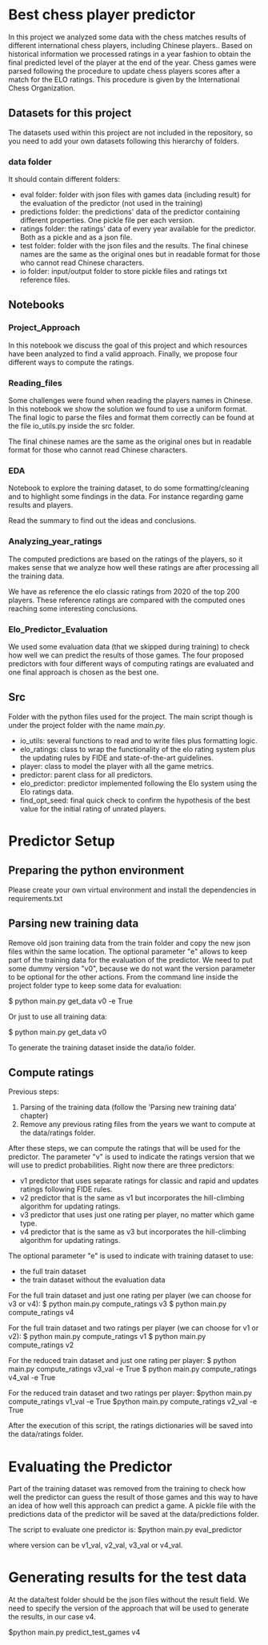 # Best chess player predictor
In this project we analyzed some data with the chess matches results of different international chess players, including Chinese players..
Based on historical information we processed ratings in a year fashion to obtain the final predicted level of the player at the end of the year.
Chess games were parsed following the procedure to update chess players scores after a match for the ELO ratings. This procedure is given by the International Chess Organization.

## Datasets for this project
The datasets used within this project are not included in the repository, so you need to add your own datasets following this hierarchy of folders.

### data folder
It should contain different folders:
- eval folder: folder with json files with games data (including result) for the evaluation of the predictor (not used in the training)
- predictions folder: the predictions' data of the predictor containing different properties. One pickle file per each version.
- ratings folder: the ratings' data of every year available for the predictor. Both as a pickle and as a json file.
- test folder: folder with the json files and the results. The final chinese names are the same as the original ones but in readable format for those who cannot read Chinese characters.
- io folder: input/output folder to store pickle files and ratings txt reference files.

## Notebooks
### Project_Approach
In this notebook we discuss the goal of this project and which resources have been analyzed to find a valid approach.
Finally, we propose four different ways to compute the ratings.

### Reading_files
Some challenges were found when reading the players names in Chinese. In this notebook we show the solution we found to use a uniform format. The final logic to parse the files and format them correctly can be found at the file io_utils.py inside the src folder.

The final chinese names are the same as the original ones but in readable format for those who cannot read Chinese characters.

### EDA
Notebook to explore the training dataset, to do some formatting/cleaning and to highlight some findings in the data. For instance regarding game results and players.

Read the summary to find out the ideas and conclusions.

### Analyzing_year_ratings
The computed predictions are based on the ratings of the players, so it makes sense that we analyze how well these ratings are after processing all the training data.

We have as reference the elo classic ratings from 2020 of the top 200 players. These reference ratings are compared with the computed ones reaching some interesting conclusions.


### Elo_Predictor_Evaluation
We used some evaluation data (that we skipped during training) to check how well we can predict the results of those games.
The four proposed predictors with four different ways of computing ratings are evaluated and one final approach is chosen as the best one. 



## Src
Folder with the python files used for the project. The main script though is under the project folder with the name *main.py*.
- io_utils: several functions to read and to write files plus formatting logic.
- elo_ratings: class to wrap the functionality of the elo rating system plus the updating rules by FIDE and state-of-the-art guidelines.
- player: class to model the player with all the game metrics.
- predictor: parent class for all predictors.
- elo_predictor: predictor implemented following the Elo system using the Elo ratings data.
- find_opt_seed: final quick check to confirm the hypothesis of the best value for the initial rating of unrated players.

# Predictor Setup
## Preparing the python environment
Please create your own virtual environment and install the dependencies in requirements.txt

## Parsing new training data
Remove old json training data from the train folder and copy the new json files within the same location.
The optional parameter "e" allows to keep part of the training data for the evaluation of the predictor.
We need to put some dummy version "v0", because we do not want the version parameter to be optional for the other actions.
From the command line inside the project folder type to keep some data for evaluation:

$ python main.py get_data v0 -e True

Or just to use all training data:

$ python main.py get_data v0

To generate the training dataset inside the data/io folder.

## Compute ratings
Previous steps:
1. Parsing of the training data (follow the 'Parsing new training data' chapter)
2. Remove any previous rating files from the years we want to compute at the data/ratings folder.

After these steps, we can compute the ratings that will be used for the predictor.
The parameter "v" is used to indicate the ratings version that we will use to predict probabilities.
Right now there are three predictors:
- v1 predictor that uses separate ratings for classic and rapid and updates ratings following FIDE rules.
- v2 predictor that is the same as v1 but incorporates the hill-climbing algorithm for updating ratings.
- v3 predictor that uses just one rating per player, no matter which game type.
- v4 predictor that is the same as v3 but incorporates the hill-climbing algorithm for updating ratings.

The optional parameter "e" is used to indicate with training dataset to use:
- the full train dataset
- the train dataset without the evaluation data

For the full train dataset and just one rating per player (we can choose for v3 or v4):
$ python main.py compute_ratings v3
$ python main.py compute_ratings v4 

For the full train dataset and two ratings per player (we can choose for v1 or v2):
$ python main.py compute_ratings v1
$ python main.py compute_ratings v2

For the reduced train dataset and just one rating per player:
$ python main.py compute_ratings v3_val -e True
$ python main.py compute_ratings v4_val -e True

For the reduced train dataset and two ratings per player:
$python main.py compute_ratings v1_val -e True
$python main.py compute_ratings v2_val -e True

After the execution of this script, the ratings dictionaries will be saved into the data/ratings folder.

# Evaluating the Predictor
Part of the training dataset was removed from the training to check how well the predictor can guess the result of those games and this way to have an idea of how well this approach can predict a game.
A pickle file with the predictions data of the predictor will be saved at the data/predictions folder.

The script to evaluate one predictor is:
$python main.py eval_predictor <version> 

where version can be v1_val, v2_val, v3_val or v4_val.

# Generating results for the test data
At the data/test folder should be the json files without the result field. 
We need to specify the version of the approach that will be used to generate the results, in our case v4.

$python main.py predict_test_games v4

